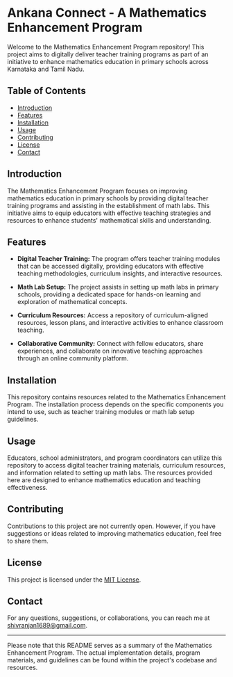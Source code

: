 # Ankana Connect - A Mathematics Enhancement Program

Welcome to the Mathematics Enhancement Program repository! This project aims to digitally deliver teacher training programs as part of an initiative to enhance mathematics education in primary schools across Karnataka and Tamil Nadu.

## Table of Contents

- [Introduction](#introduction)
- [Features](#features)
- [Installation](#installation)
- [Usage](#usage)
- [Contributing](#contributing)
- [License](#license)
- [Contact](#contact)

## Introduction

The Mathematics Enhancement Program focuses on improving mathematics education in primary schools by providing digital teacher training programs and assisting in the establishment of math labs. This initiative aims to equip educators with effective teaching strategies and resources to enhance students' mathematical skills and understanding.

## Features

- **Digital Teacher Training:** The program offers teacher training modules that can be accessed digitally, providing educators with effective teaching methodologies, curriculum insights, and interactive resources.

- **Math Lab Setup:** The project assists in setting up math labs in primary schools, providing a dedicated space for hands-on learning and exploration of mathematical concepts.

- **Curriculum Resources:** Access a repository of curriculum-aligned resources, lesson plans, and interactive activities to enhance classroom teaching.

- **Collaborative Community:** Connect with fellow educators, share experiences, and collaborate on innovative teaching approaches through an online community platform.

## Installation

This repository contains resources related to the Mathematics Enhancement Program. The installation process depends on the specific components you intend to use, such as teacher training modules or math lab setup guidelines.

## Usage

Educators, school administrators, and program coordinators can utilize this repository to access digital teacher training materials, curriculum resources, and information related to setting up math labs. The resources provided here are designed to enhance mathematics education and teaching effectiveness.

## Contributing

Contributions to this project are not currently open. However, if you have suggestions or ideas related to improving mathematics education, feel free to share them.

## License

This project is licensed under the [MIT License](LICENSE).

## Contact

For any questions, suggestions, or collaborations, you can reach me at [shivranjan1689@gmail.com](mailto:shivranjan1689@gmail.com).

---

Please note that this README serves as a summary of the Mathematics Enhancement Program. The actual implementation details, program materials, and guidelines can be found within the project's codebase and resources.

